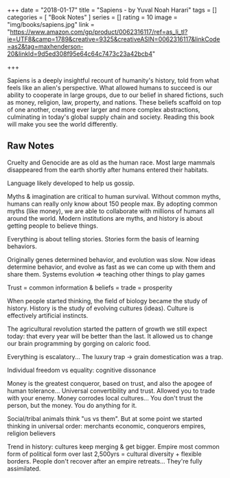 +++
date = "2018-01-17"
title = "Sapiens - by Yuval Noah Harari"
tags = []
categories = [
    "Book Notes"
]
series = []
rating = 10
image = "img/books/sapiens.jpg"
link = "https://www.amazon.com/gp/product/0062316117/ref=as_li_tl?ie=UTF8&camp=1789&creative=9325&creativeASIN=0062316117&linkCode=as2&tag=maxhenderson-20&linkId=9d5ed308f95e64c64c7473c23a42bcb4"

+++

Sapiens is a deeply insightful recount of humanity's history, told from what feels like an alien's
perspective. What allowed humans to succeed is our ability to cooperate in large groups, due to 
our belief in shared fictions, such as money, religion, law, property, and nations. These beliefs 
scaffold on top of one another, creating ever larger and more complex abstractions, culminating in 
today's global supply chain and society. Reading this book will make you see the world differently.

## Raw Notes

Cruelty and Genocide are as old as the human race. Most large mammals disappeared from the earth shortly after humans entered their habitats.

Language likely developed to help us gossip.

Myths & imagination are critical to human survival. Without common myths, humans can really only know about 150 people max. By adopting common myths (like money), we are able to collaborate with millions of humans all around the world. Modern institutions are myths, and history is about getting people to believe things.

Everything is about telling stories. Stories form the basis of learning behaviors.

Originally genes determined behavior, and evolution was slow. Now ideas determine behavior, and evolve as fast as we can come up with them and share them. Systems evolution => teaching other things to play games

Trust = common information & beliefs = trade = prosperity

When people started thinking, the field of biology became the study of history. History is the study of evolving cultures (ideas). Culture is effectively artificial instincts.

The agricultural revolution started the pattern of growth we still expect today: that every year will be better than the last. It allowed us to change our brain programming by gorging on caloric food.

Everything is escalatory... The luxury trap -> grain domestication was a trap.

Individual freedom vs equality: cognitive dissonance

Money is the greatest conqueror, based on trust, and also the apogee of human tolerance... Universal convertibility and trust. Allowed you to trade with your enemy. Money corrodes local cultures... You don't trust the person, but the money. You do anything for it.

Social/tribal animals think "us vs them". But at some point we started thinking in universal order: merchants economic, conquerors empires, religion believers

 Trend in history: cultures keep merging & get bigger. Empire most common form of political form over last 2,500yrs = cultural diversity + flexible borders. People don't recover after an empire retreats... They're fully assimilated.